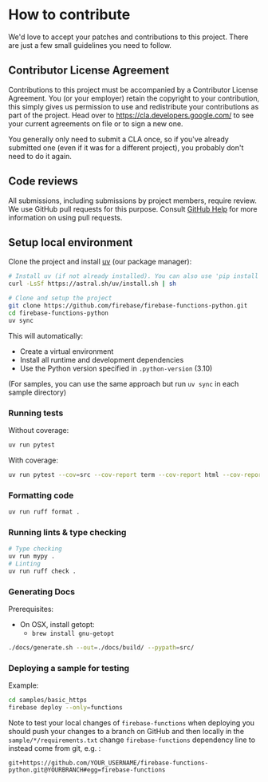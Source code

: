 # How to contribute

We'd love to accept your patches and contributions to this project. There are
just a few small guidelines you need to follow.

## Contributor License Agreement

Contributions to this project must be accompanied by a Contributor License
Agreement. You (or your employer) retain the copyright to your contribution,
this simply gives us permission to use and redistribute your contributions as
part of the project. Head over to <https://cla.developers.google.com/> to see
your current agreements on file or to sign a new one.

You generally only need to submit a CLA once, so if you've already submitted one
(even if it was for a different project), you probably don't need to do it
again.

## Code reviews

All submissions, including submissions by project members, require review. We
use GitHub pull requests for this purpose. Consult [GitHub Help] for more
information on using pull requests.

## Setup local environment

Clone the project and install [uv](https://github.com/astral-sh/uv) (our package manager):

```sh
# Install uv (if not already installed). You can also use 'pip install uv'.
curl -LsSf https://astral.sh/uv/install.sh | sh

# Clone and setup the project
git clone https://github.com/firebase/firebase-functions-python.git
cd firebase-functions-python
uv sync
```

This will automatically:
- Create a virtual environment
- Install all runtime and development dependencies
- Use the Python version specified in `.python-version` (3.10)

(For samples, you can use the same approach but run `uv sync` in each sample directory)

### Running tests

Without coverage:
```bash
uv run pytest
```

With coverage:
```bash
uv run pytest --cov=src --cov-report term --cov-report html --cov-report xml -vv
```

### Formatting code

```bash
uv run ruff format .
```

### Running lints & type checking

```bash
# Type checking
uv run mypy .
# Linting
uv run ruff check .
```

### Generating Docs

Prerequisites:
  - On OSX, install getopt:
    -  `brew install gnu-getopt`

```sh
./docs/generate.sh --out=./docs/build/ --pypath=src/
```

### Deploying a sample for testing

Example:

```sh
cd samples/basic_https
firebase deploy --only=functions
```

Note to test your local changes of `firebase-functions` when deploying you should push your changes to a branch on GitHub and then locally in the `sample/*/requirements.txt` change `firebase-functions` dependency line to instead come from git, e.g. :

```
git+https://github.com/YOUR_USERNAME/firebase-functions-python.git@YOURBRANCH#egg=firebase-functions
```

[github help]: https://help.github.com/articles/about-pull-requests/